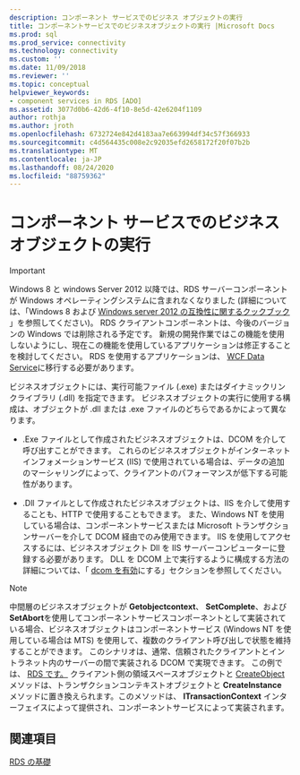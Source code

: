 ```yaml
---
description: コンポーネント サービスでのビジネス オブジェクトの実行
title: コンポーネントサービスでのビジネスオブジェクトの実行 |Microsoft Docs
ms.prod: sql
ms.prod_service: connectivity
ms.technology: connectivity
ms.custom: ''
ms.date: 11/09/2018
ms.reviewer: ''
ms.topic: conceptual
helpviewer_keywords:
- component services in RDS [ADO]
ms.assetid: 3077d0b6-42d6-4f10-8e5d-42e6204f1109
author: rothja
ms.author: jroth
ms.openlocfilehash: 6732724e842d4183aa7e663994df34c57f366933
ms.sourcegitcommit: c4d564435c008e2c92035efd2658172f20f07b2b
ms.translationtype: MT
ms.contentlocale: ja-JP
ms.lasthandoff: 08/24/2020
ms.locfileid: "88759362"
---
```

# <a name="running-business-objects-in-component-services"></a>コンポーネント サービスでのビジネス オブジェクトの実行
> [!IMPORTANT]
>  Windows 8 と windows Server 2012 以降では、RDS サーバーコンポーネントが Windows オペレーティングシステムに含まれなくなりました (詳細については、「Windows 8 および [Windows server 2012 の互換性に関するクックブック](https://www.microsoft.com/download/details.aspx?id=27416) 」を参照してください)。 RDS クライアントコンポーネントは、今後のバージョンの Windows では削除される予定です。 新規の開発作業ではこの機能を使用しないようにし、現在この機能を使用しているアプリケーションは修正することを検討してください。 RDS を使用するアプリケーションは、 [WCF Data Service](https://go.microsoft.com/fwlink/?LinkId=199565)に移行する必要があります。  
  
 ビジネスオブジェクトには、実行可能ファイル (.exe) またはダイナミックリンクライブラリ (.dll) を指定できます。 ビジネスオブジェクトの実行に使用する構成は、オブジェクトが .dll または .exe ファイルのどちらであるかによって異なります。  
  
-   .Exe ファイルとして作成されたビジネスオブジェクトは、DCOM を介して呼び出すことができます。 これらのビジネスオブジェクトがインターネットインフォメーションサービス (IIS) で使用されている場合は、データの追加のマーシャリングによって、クライアントのパフォーマンスが低下する可能性があります。  
  
-   .Dll ファイルとして作成されたビジネスオブジェクトは、IIS を介して使用することも、HTTP で使用することもできます。 また、Windows NT を使用している場合は、コンポーネントサービスまたは Microsoft トランザクションサーバーを介して DCOM 経由でのみ使用できます。 IIS を使用してアクセスするには、ビジネスオブジェクト Dll を IIS サーバーコンピューターに登録する必要があります。 DLL を DCOM 上で実行するように構成する方法の詳細については、「 [dcom を有効](./enabling-a-dll-to-run-on-dcom.md)にする」セクションを参照してください。  
  
> [!NOTE]
>  中間層のビジネスオブジェクトが **Getobjectcontext**、 **SetComplete**、および **SetAbort**を使用してコンポーネントサービスコンポーネントとして実装されている場合、ビジネスオブジェクトはコンポーネントサービス (Windows NT を使用している場合は MTS) を使用して、複数のクライアント呼び出しで状態を維持することができます。 このシナリオは、通常、信頼されたクライアントとイントラネット内のサーバーの間で実装される DCOM で実現できます。 この例では、 [RDS です。](../../reference/rds-api/dataspace-object-rds.md) クライアント側の領域スペースオブジェクトと [CreateObject](../../reference/rds-api/createobject-method-rds.md) メソッドは、トランザクションコンテキストオブジェクトと **CreateInstance** メソッドに置き換えられます。このメソッドは、 **ITransactionContext** インターフェイスによって提供され、コンポーネントサービスによって実装されます。  
  
## <a name="see-also"></a>関連項目  
 [RDS の基礎](./rds-fundamentals.md)